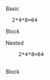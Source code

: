Basic

<pre>
  2*4*8=64
</pre>

Block

Nested
<section>
  <pre>
    2*4*8=64
  </pre>
</section>

Block